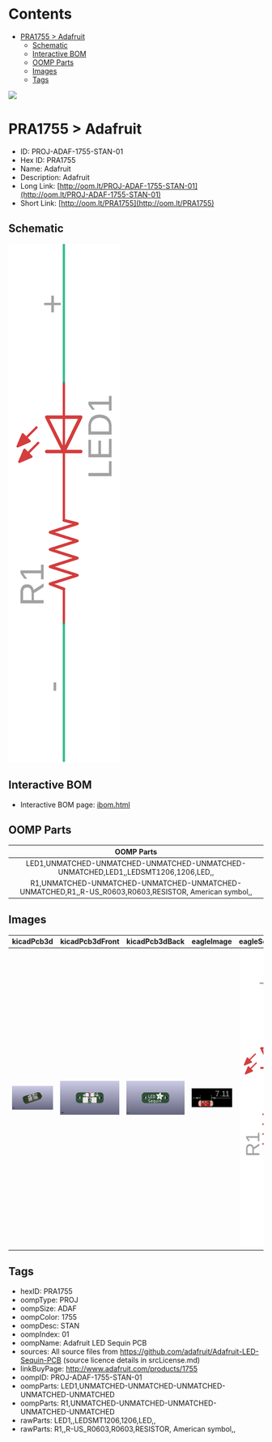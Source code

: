 



Contents
========

* [PRA1755 > Adafruit](#pra1755--adafruit)
	* [Schematic](#schematic)
	* [Interactive BOM](#interactive-bom)
	* [OOMP Parts](#oomp-parts)
	* [Images](#images)
	* [Tags](#tags)
  
![][im]
# PRA1755 > Adafruit

- ID: PROJ-ADAF-1755-STAN-01
- Hex ID: PRA1755
- Name: Adafruit
- Description: Adafruit
- Long Link: [http://oom.lt/PROJ-ADAF-1755-STAN-01](http://oom.lt/PROJ-ADAF-1755-STAN-01)
- Short Link: [http://oom.lt/PRA1755](http://oom.lt/PRA1755)

## Schematic
  
[![schem](eagleSchemImage.png)](eagleSchemImage.png)
## Interactive BOM

- Interactive BOM page: [ibom.html](https://htmlpreview.github.io/?https://github.com/oomlout/oomlout_OOMP_projects/blob/main/PROJ-ADAF-1755-STAN-01/kicad/bom/ibom.html)

## OOMP Parts
  

|OOMP Parts|
| :---: |
|LED1,UNMATCHED-UNMATCHED-UNMATCHED-UNMATCHED-UNMATCHED,LED1,,LEDSMT1206,1206,LED,,|
|R1,UNMATCHED-UNMATCHED-UNMATCHED-UNMATCHED-UNMATCHED,R1,,R-US_R0603,R0603,RESISTOR, American symbol,,|

## Images
  
  

|kicadPcb3d|kicadPcb3dFront|kicadPcb3dBack|eagleImage|eagleSchemImage|
| :---: | :---: | :---: | :---: | :---: |
|[![kicadPcb3d](kicadPcb3d_140.png)](kicadPcb3d.png)|[![kicadPcb3dFront](kicadPcb3dFront_140.png)](kicadPcb3dFront.png)|[![kicadPcb3dBack](kicadPcb3dBack_140.png)](kicadPcb3dBack.png)|[![eagleImage](eagleImage_140.png)](eagleImage.png)|[![eagleSchemImage](eagleSchemImage_140.png)](eagleSchemImage.png)|

## Tags

- hexID: PRA1755
- oompType: PROJ
- oompSize: ADAF
- oompColor: 1755
- oompDesc: STAN
- oompIndex: 01
- oompName: Adafruit LED Sequin PCB
- sources: All source files from https://github.com/adafruit/Adafruit-LED-Sequin-PCB (source licence details in srcLicense.md)
- linkBuyPage: http://www.adafruit.com/products/1755
- oompID: PROJ-ADAF-1755-STAN-01
- oompParts: LED1,UNMATCHED-UNMATCHED-UNMATCHED-UNMATCHED-UNMATCHED
- oompParts: R1,UNMATCHED-UNMATCHED-UNMATCHED-UNMATCHED-UNMATCHED
- rawParts: LED1,,LEDSMT1206,1206,LED,,
- rawParts: R1,,R-US_R0603,R0603,RESISTOR, American symbol,,



[im]: kicadPcb3d_450.png
